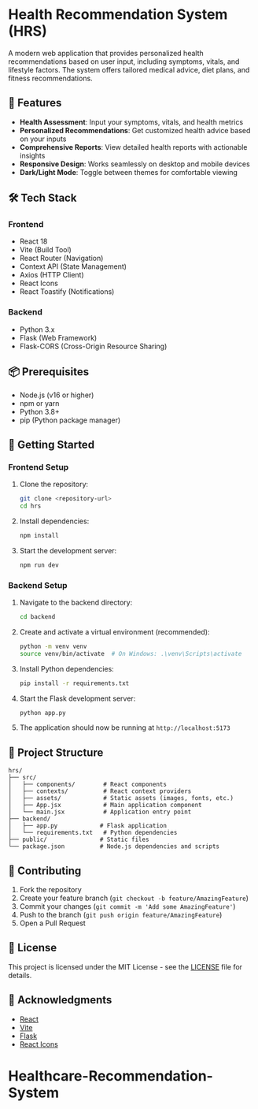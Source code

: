 # Health Recommendation System (HRS)

A modern web application that provides personalized health recommendations based on user input, including symptoms, vitals, and lifestyle factors. The system offers tailored medical advice, diet plans, and fitness recommendations.

## 🚀 Features

- **Health Assessment**: Input your symptoms, vitals, and health metrics
- **Personalized Recommendations**: Get customized health advice based on your inputs
- **Comprehensive Reports**: View detailed health reports with actionable insights
- **Responsive Design**: Works seamlessly on desktop and mobile devices
- **Dark/Light Mode**: Toggle between themes for comfortable viewing

## 🛠️ Tech Stack

### Frontend
- React 18
- Vite (Build Tool)
- React Router (Navigation)
- Context API (State Management)
- Axios (HTTP Client)
- React Icons
- React Toastify (Notifications)

### Backend
- Python 3.x
- Flask (Web Framework)
- Flask-CORS (Cross-Origin Resource Sharing)

## 📦 Prerequisites

- Node.js (v16 or higher)
- npm or yarn
- Python 3.8+
- pip (Python package manager)

## 🚀 Getting Started

### Frontend Setup

1. Clone the repository:
   ```bash
   git clone <repository-url>
   cd hrs
   ```

2. Install dependencies:
   ```bash
   npm install
   ```

3. Start the development server:
   ```bash
   npm run dev
   ```

### Backend Setup

1. Navigate to the backend directory:
   ```bash
   cd backend
   ```

2. Create and activate a virtual environment (recommended):
   ```bash
   python -m venv venv
   source venv/bin/activate  # On Windows: .\venv\Scripts\activate
   ```

3. Install Python dependencies:
   ```bash
   pip install -r requirements.txt
   ```

4. Start the Flask development server:
   ```bash
   python app.py
   ```

5. The application should now be running at `http://localhost:5173`

## 📂 Project Structure

```
hrs/
├── src/
│   ├── components/        # React components
│   ├── contexts/          # React context providers
│   ├── assets/            # Static assets (images, fonts, etc.)
│   ├── App.jsx            # Main application component
│   └── main.jsx           # Application entry point
├── backend/
│   ├── app.py            # Flask application
│   └── requirements.txt   # Python dependencies
├── public/               # Static files
└── package.json          # Node.js dependencies and scripts
```

## 🤝 Contributing

1. Fork the repository
2. Create your feature branch (`git checkout -b feature/AmazingFeature`)
3. Commit your changes (`git commit -m 'Add some AmazingFeature'`)
4. Push to the branch (`git push origin feature/AmazingFeature`)
5. Open a Pull Request

## 📄 License

This project is licensed under the MIT License - see the [LICENSE](LICENSE) file for details.

## 🙏 Acknowledgments

- [React](https://reactjs.org/)
- [Vite](https://vitejs.dev/)
- [Flask](https://flask.palletsprojects.com/)
- [React Icons](https://react-icons.github.io/react-icons/)
# Healthcare-Recommendation-System
